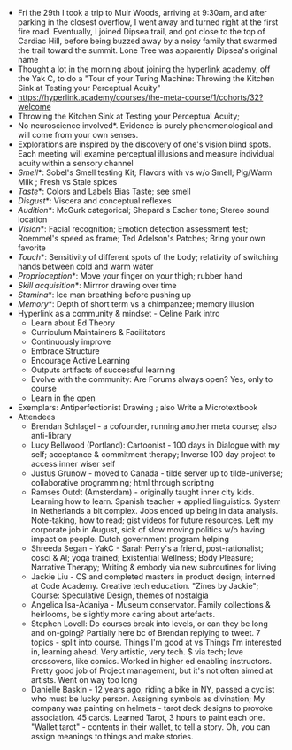 - Fri the 29th I took a trip to Muir Woods, arriving at 9:30am, and after parking in the closest overflow, I went away and turned right at the first fire road. Eventually, I joined Dipsea trail, and got close to the top of Cardiac Hill, before being buzzed away by a noisy family that swarmed the trail toward the summit. Lone Tree was apparently Dipsea's original name
- Thought a lot in the morning about joining the [hyperlink academy](<hyperlink academy.md>), off the Yak C, to do a "Tour of your Turing Machine: Throwing the Kitchen Sink at Testing your Perceptual Acuity"
- https://hyperlink.academy/courses/the-meta-course/1/cohorts/32?welcome 
- Throwing the Kitchen Sink at Testing your Perceptual Acuity; 
- No neuroscience involved*. Evidence is purely phenomenological and will come from your own senses. 
- Explorations are inspired by the discovery of one's vision blind spots. Each meeting will examine perceptual illusions and measure individual acuity within a sensory channel
- *Smell**: Sobel's Smell testing Kit; Flavors with vs w/o Smell; Pig/Warm Milk ; Fresh vs Stale spices
- *Taste**: Colors and Labels Bias Taste; see smell
- *Disgust**: Viscera and conceptual reflexes
- *Audition**: McGurk categorical; Shepard's Escher tone; Stereo sound location
- *Vision**: Facial recognition; Emotion detection assessment test; Roemmel's speed as frame; Ted Adelson's Patches; Bring your own favorite
- *Touch**: Sensitivity of different spots of the body; relativity of switching hands between cold and warm water
- *Proprioception**: Move your finger on your thigh; rubber hand
- *Skill acquisition**: Mirrror drawing over time
- *Stamina**: Ice man breathing before pushing up
- *Memory**: Depth of short term vs a chimpanzee; memory illusion
- Hyperlink as a community & mindset - Celine Park intro
    - Learn about Ed Theory
    - Curriculum Maintainers & Facilitators
    - Continuously improve
    - Embrace Structure
    - Encourage Active Learning
    - Outputs artifacts of successful learning
    - Evolve with the community: Are Forums always open? Yes, only to course 
    - Learn in the open
- Exemplars: Antiperfectionist Drawing ; also Write a Microtextbook
- Attendees
    - Brendan Schlagel - a cofounder, running another meta course; also anti-library
    - Lucy Bellwood (Portland): Cartoonist - 100 days in Dialogue with my self; acceptance & commitment therapy; Inverse 100 day project to access inner wiser self
    - Justus Grunow - moved to Canada - tilde server up to tilde-universe; collaborative programming; html through scripting
    - Ramses Outdt (Amsterdam) - originally taught inner city kids. Learning how to learn. Spanish teacher + applied linguistics. System in Netherlands a bit complex. Jobs ended up being in data analysis. Note-taking, how to read; gist videos for future resources. Left my corporate job in August, sick of slow moving politics w/o having impact on people. Dutch government program helping 
    - Shreeda Segan - YakC - Sarah Perry's a friend, post-rationalist; cosci & AI; yoga trained; Existential Wellness; Body Pleasure; Narrative Therapy;  Writing & embody via new subroutines for living
    - Jackie Liu - CS and completed masters in product design; interned at Code Academy. Creative tech education. "Zines by Jackie"; Course: Speculative Design, themes of nostalgia
    - Angelica Isa-Adaniya - Museum conservator. Family collections & heirlooms, be slightly more caring about artefacts. 
    - Stephen Lovell: Do courses break into levels, or can they be long and on-going? Partially here bc of Brendan replying to tweet. 7 topics - split into course. Things I'm good at vs Things I'm interested in, learning ahead. Very artistic, very tech. $ via tech; love crossovers, like comics. Worked in higher ed enabling instructors. Pretty good job of Project management, but it's not often aimed at artists.  Went on way too long
    - Danielle Baskin - 12 years ago, riding a bike in NY, passed a cyclist who must be lucky person. Assigning symbols as divination;  My company was painting on helmets - tarot deck designs to provoke association. 45 cards. Learned Tarot, 3 hours to paint each one. "Wallet tarot" - contents in their wallet, to tell a story. Oh, you can assign meanings to things and make stories.
